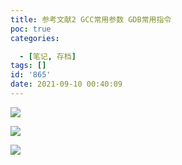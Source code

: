 ```yaml
---
title: 参考文献2 GCC常用参数 GDB常用指令
poc: true
categories:

  - [笔记, 存档]
tags: []
id: '865'
date: 2021-09-10 00:40:09
---
```


![](https://raw.githubusercontent.com/Valkierja/ALLPIC/main/img/202303172114295.png)

![](https://raw.githubusercontent.com/Valkierja/ALLPIC/main/img/202303172101532.png)

![](https://raw.githubusercontent.com/Valkierja/ALLPIC/main/img/202303172101944.png)